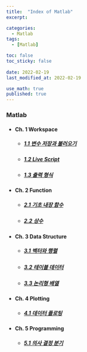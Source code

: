 ```yaml
---
title:  "Index of Matlab"
excerpt: 

categories:
  - Matlab
tags:
  - [Matlab]

toc: false
toc_sticky: false
 
date: 2022-02-19
last_modified_at: 2022-02-19

use_math: true
published: true
---
```


### Matlab
- #### Ch. 1 Workspace
  - ##### [1.1 변수 저장과 불러오기](https://younghwanjoo1608.github.io/matlab/mtl1.1)
  - ##### [1.2 Live Script](https://younghwanjoo1608.github.io/matlab/mtl1.2)
  - ##### [1.3 출력 형식](https://younghwanjoo1608.github.io/matlab/mtl1.3)

- #### Ch. 2 Function
  - ##### [2.1 기초 내장 함수](https://younghwanjoo1608.github.io/matlab/mtl2.1)
  - ##### [2.2 상수](https://younghwanjoo1608.github.io/matlab/mtl2.2)

- #### Ch. 3 Data Structure
  - ##### [3.1 벡터와 행렬](https://younghwanjoo1608.github.io/matlab/mtl3.1)
  - ##### [3.2 테이블 데이터](https://younghwanjoo1608.github.io/matlab/mtl3.2)
  - ##### [3.3 논리형 배열](https://younghwanjoo1608.github.io/matlab/mtl3.3)
  
- #### Ch. 4 Plotting
  - ##### [4.1 데이터 플로팅](https://younghwanjoo1608.github.io/matlab/mtl4.1)

- #### Ch. 5 Programming
  - ##### [5.1 의사 결정 분기](https://younghwanjoo1608.github.io/matlab/mtl5.1)
